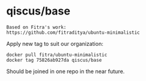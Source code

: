 qiscus/base
===

```
Based on Fitra's work:
https://github.com/fitraditya/ubuntu-minimalistic
```

Apply new tag to suit our organization:
```
docker pull fitra/ubuntu-minimalistic
docker tag 75826ab927da qiscus/base
```

Should be joined in one repo in the near future.